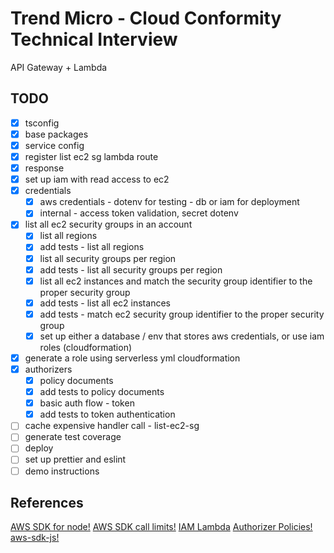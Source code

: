 # Trend Micro - Cloud Conformity Technical Interview
API Gateway + Lambda


## TODO
- [x] tsconfig
- [x] base packages
- [x] service config
- [x] register list ec2 sg lambda route
- [x] response
- [x] set up iam with read access to ec2
- [x] credentials
    - [x] aws credentials - dotenv for testing - db or iam for deployment
    - [x] internal - access token validation, secret dotenv
- [x] list all ec2 security groups in an account
    - [x] list all regions
    - [x] add tests - list all regions
    - [x] list all security groups per region
    - [x] add tests - list all security groups per region
    - [x] list all ec2 instances and match the security group identifier to the proper security group
    - [x] add tests - list all ec2 instances
    - [x] add tests - match ec2 security group identifier to the proper security group
    - [x] set up either a database / env that stores aws credentials, or use iam roles (cloudformation)
- [x] generate a role using serverless yml cloudformation
- [x] authorizers
    - [x] policy documents
    - [x] add tests to policy documents
    - [x] basic auth flow - token
    - [x] add tests to token authentication
- [ ] cache expensive handler call - list-ec2-sg
- [ ] generate test coverage
- [ ] deploy
- [ ] set up prettier and eslint
- [ ] demo instructions

## References
[AWS SDK for node!](https://docs.amazonaws.cn/en_us/sdk-for-javascript/v2/developer-guide/getting-started-nodejs.html)
[AWS SDK call limits!](https://docs.aws.amazon.com/AWSEC2/latest/APIReference/throttling.html)
[IAM Lambda](https://docs.aws.amazon.com/apigateway/latest/developerguide/integrating-api-with-aws-services-lambda.html)
[Authorizer Policies!](https://docs.aws.amazon.com/apigateway/latest/developerguide/apigateway-resource-policies-examples.html )
[aws-sdk-js!](https://github.com/aws/aws-sdk-js)